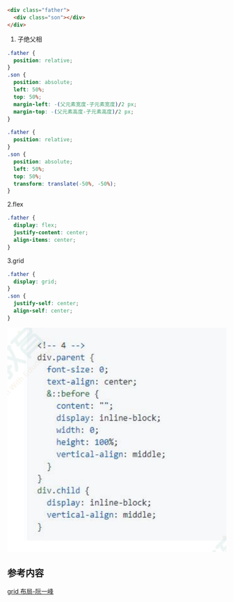 ```html
<div class="father">
  <div class="son"></div>
</div>
```

1. 子绝父相

```css
.father {
  position: relative;
}
.son {
  position: absolute;
  left: 50%;
  top: 50%;
  margin-left: -(父元素宽度-子元素宽度)/2 px;
  margin-top: -(父元素高度-子元素高度)/2 px;
}
```

```css
.father {
  position: relative;
}
.son {
  position: absolute;
  left: 50%;
  top: 50%;
  transform: translate(-50%, -50%);
}
```

2.flex

```css
.father {
  display: flex;
  justify-content: center;
  align-items: center;
}
```

3.grid

```css
.father {
  display: grid;
}
.son {
  justify-self: center;
  align-self: center;
}
```

![](4.png)

## 参考内容

[grid 布局-阮一峰](https://www.ruanyifeng.com/blog/2019/03/grid-layout-tutorial.html)
